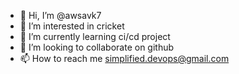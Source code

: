 - 👋 Hi, I’m @awsavk7
- 👀 I’m interested in cricket
- 🌱 I’m currently learning ci/cd project
- 💞️ I’m looking to collaborate on github
- 📫 How to reach me simplified.devops@gmail.com

<!---
awsavk7/awsavk7 is a ✨ special ✨ repository because its `README.md` (this file) appears on your GitHub profile.
You can click the Preview link to take a look at your changes.
--->
